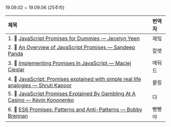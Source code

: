 19.09.02 ~ 19.09.06 (25주차)

|     제목     |    번역자    |
| :---------- | :--------- |
| 1. 📜 [JavaScript Promises for Dummies — Jecelyn Yeen](https://scotch.io/tutorials/javascript-promises-for-dummies) | 제잌 |
| 2. 📜 [An Overview of JavaScript Promises — Sandeep Panda](https://www.sitepoint.com/overview-javascript-promises/) | 칼렛 |
| 3. 📜 [Implementing Promises In JavaScript — Maciej Cieslar](https://www.freecodecamp.org/news/how-to-implement-promises-in-javascript-1ce2680a7f51/) | 에둬드 |
| 4. 📜 [JavaScript: Promises explained with simple real life analogies — Shruti Kapoor](https://codeburst.io/javascript-promises-explained-with-simple-real-life-analogies-dd6908092138) | 몰링 |
| 5. 📜 [ JavaScript Promises Explained By Gambling At A Casino — Kevin Kononenko](https://blog.codeanalogies.com/2018/08/26/javascript-promises-explained-by-gambling-at-a-casino/) | 댜 |
| 6. 📜 [ES6 Promises: Patterns and Anti-Patterns — Bobby Brennan](https://medium.com/datafire-io/es6-promises-patterns-and-anti-patterns-bbb21a5d0918) | 빵빵야 |